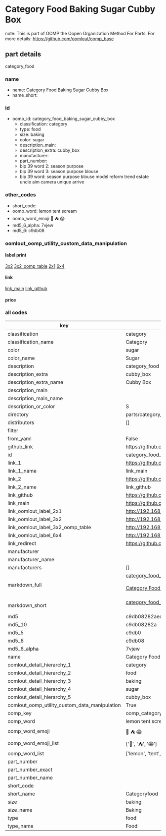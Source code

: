 # Category Food Baking Sugar Cubby Box  

note: This is part of OOMP the Oopen Organization Method For Parts. For more details: https://github.com/oomlout/oomp_base

##  part details
  



category_food



### name
* name: Category Food Baking Sugar Cubby Box
* name_short: 
### id
* oomp_id: category_food_baking_sugar_cubby_box
  * classification: category
  * type: food
  * size: baking
  * color: sugar
  * description_main: 
  * description_extra: cubby_box
  * manufacturer: 
  * part_number: 
  * bip 39 word 2: season purpose
  * bip 39 word 3: season purpose blouse
  * bip 39 word: season purpose blouse model reform trend estate uncle aim camera unique arrive

### other_codes
* short_code: 
* oomp_word: lemon tent scream
* oomp_word_emoji :lemon: :tent: :scream:
* md5_6_alpha: 7vjew
* md5_6: c9db08






### oomlout_oomp_utility_custom_data_manipulation
#### label print
[3x2](http://192.168.1.245:1112/?label=oomp%207vjew)
[3x2_oomp_table](http://192.168.1.108:1112/?label=oomp%207vjew)
[2x1](http://192.168.1.242:1112/?label=oomp%207vjew)
[6x4](http://192.168.1.55:1112/?label=oomp%207vjew)    

#### link

[link_main](https://github.com/oomlout/oomlout_oomp_version_1_messy/tree/main/parts/category_food_baking_sugar_cubby_box) [link_github](https://github.com/oomlout/oomlout_oomp_version_1_messy/tree/main/parts/category_food_baking_sugar_cubby_box)                             

#### price







### all codes 
| key | value |  
| --- | --- |  
| classification | category |  
| classification_name | Category |  
| color | sugar |  
| color_name | Sugar |  
| description | category_food |  
| description_extra | cubby_box |  
| description_extra_name | Cubby Box |  
| description_main |  |  
| description_main_name |  |  
| description_or_color | S  |  
| directory | parts/category_food_baking_sugar_cubby_box |  
| distributors | [] |  
| filter |  |  
| from_yaml | False |  
| github_link | https://github.com/oomlout/oomlout_oomp_part_src/tree/main/parts/category_food_baking_sugar_cubby_box |  
| id | category_food_baking_sugar_cubby_box |  
| link_1 | https://github.com/oomlout/oomlout_oomp_version_1_messy/tree/main/parts/category_food_baking_sugar_cubby_box |  
| link_1_name | link_main |  
| link_2 | https://github.com/oomlout/oomlout_oomp_version_1_messy/tree/main/parts/category_food_baking_sugar_cubby_box |  
| link_2_name | link_github |  
| link_github | https://github.com/oomlout/oomlout_oomp_version_1_messy/tree/main/parts/category_food_baking_sugar_cubby_box |  
| link_main | https://github.com/oomlout/oomlout_oomp_version_1_messy/tree/main/parts/category_food_baking_sugar_cubby_box |  
| link_oomlout_label_2x1 | http://192.168.1.242:1112/?label=oomp%207vjew |  
| link_oomlout_label_3x2 | http://192.168.1.245:1112/?label=oomp%207vjew |  
| link_oomlout_label_3x2_oomp_table | http://192.168.1.108:1112/?label=oomp%207vjew |  
| link_oomlout_label_6x4 | http://192.168.1.55:1112/?label=oomp%207vjew |  
| link_redirect | https://github.com/oomlout/oomlout_oomp_version_1_messy/tree/main/parts/category_food_baking_sugar_cubby_box |  
| manufacturer |  |  
| manufacturer_name |  |  
| manufacturers | [] |  
| markdown_full | [category_food_baking_sugar_cubby_box](none)<br>[](none)<br>[Category Food Baking Sugar Cubby Box](none)<br><br> |  
| markdown_short | [category_food_baking_sugar_cubby_box](none)<br><br> |  
| md5 | c9db08282aec89afa05a28e8306b9e11 |  
| md5_10 | c9db08282a |  
| md5_5 | c9db0 |  
| md5_6 | c9db08 |  
| md5_6_alpha | 7vjew |  
| name | Category Food Baking Sugar Cubby Box |  
| oomlout_detail_hierarchy_1 | category |  
| oomlout_detail_hierarchy_2 | food |  
| oomlout_detail_hierarchy_3 | baking |  
| oomlout_detail_hierarchy_4 | sugar |  
| oomlout_detail_hierarchy_5 | cubby_box |  
| oomlout_oomp_utility_custom_data_manipulation | True |  
| oomp_key | oomp_category_food_baking_sugar_cubby_box |  
| oomp_word | lemon tent scream |  
| oomp_word_emoji | :lemon: :tent: :scream: |  
| oomp_word_emoji_list | [':lemon:', ':tent:', ':scream:'] |  
| oomp_word_list | ['lemon', 'tent', 'scream'] |  
| part_number |  |  
| part_number_exact |  |  
| part_number_name |  |  
| short_code |  |  
| short_name | Categoryfood |  
| size | baking |  
| size_name | Baking |  
| type | food |  
| type_name | Food |  
